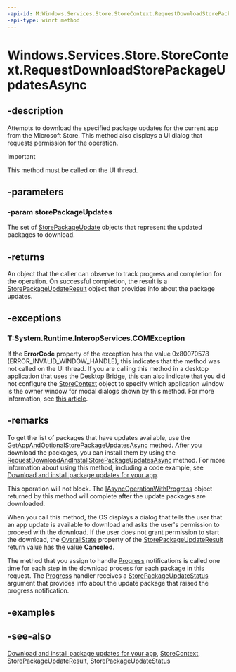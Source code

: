 ```yaml
---
-api-id: M:Windows.Services.Store.StoreContext.RequestDownloadStorePackageUpdatesAsync(Windows.Foundation.Collections.IIterable{Windows.Services.Store.StorePackageUpdate})
-api-type: winrt method
---
```


<!-- Method syntax
public Windows.Foundation.IAsyncOperationWithProgress<Windows.Services.Store.StorePackageUpdateResult, Windows.Services.Store.StorePackageUpdateStatus> RequestDownloadStorePackageUpdatesAsync(Windows.Foundation.Collections.IIterable<Windows.Services.Store.StorePackageUpdate> storePackageUpdates)
-->

# Windows.Services.Store.StoreContext.RequestDownloadStorePackageUpdatesAsync

## -description
Attempts to download the specified package updates for the current app from the Microsoft Store. This method also displays a UI dialog that requests permission for the operation.

> [!IMPORTANT]
> This method must be called on the UI thread.

## -parameters
### -param storePackageUpdates
The set of [StorePackageUpdate](storepackageupdate.md) objects that represent the updated packages to download.

## -returns
An object that the caller can observe to track progress and completion for the operation. On successful completion, the result is a [StorePackageUpdateResult](storepackageupdateresult.md) object that provides info about the package updates.

## -exceptions
### T:System.Runtime.InteropServices.COMException

If the **ErrorCode** property of the exception has the value 0x80070578 (ERROR_INVALID_WINDOW_HANDLE), this indicates that the method was not called on the UI thread. If you are calling this method in a desktop application that uses the Desktop Bridge, this can also indicate that you did not configure the [StoreContext](storecontext.md) object to specify which application window is the owner window for modal dialogs shown by this method. For more information, see [this article](/windows/uwp/monetize/in-app-purchases-and-trials#desktop).

## -remarks
To get the list of packages that have updates available, use the [GetAppAndOptionalStorePackageUpdatesAsync](storecontext_getappandoptionalstorepackageupdatesasync_399599716.md) method. After you download the packages, you can install them by using the [RequestDownloadAndInstallStorePackageUpdatesAsync](storecontext_requestdownloadandinstallstorepackageupdatesasync_1750789617.md) method. For more information about using this method, including a code example, see [Download and install package updates for your app](/windows/uwp/packaging/self-install-package-updates).

This operation will not block. The [IAsyncOperationWithProgress](../windows.foundation/iasyncoperationwithprogress_2.md) object returned by this method will complete after the update packages are downloaded.

When you call this method, the OS displays a dialog that tells the user that an app update is available to download and asks the user's permission to proceed with the download. If the user does not grant permission to start the download, the [OverallState](storepackageupdateresult_overallstate.md) property of the [StorePackageUpdateResult](storepackageupdateresult.md) return value has the value **Canceled**.

The method that you assign to handle [Progress](../windows.foundation/iasyncoperationwithprogress_2_progress.md) notifications is called one time for each step in the download process for each package in this request. The [Progress](../windows.foundation/iasyncoperationwithprogress_2_progress.md) handler receives a [StorePackageUpdateStatus](storepackageupdatestatus.md) argument that provides info about the update package that raised the progress notification.

## -examples

## -see-also
[Download and install package updates for your app](/windows/uwp/packaging/self-install-package-updates), [StoreContext](storecontext.md), [StorePackageUpdateResult](storepackageupdateresult.md), [StorePackageUpdateStatus](storepackageupdatestatus.md)

